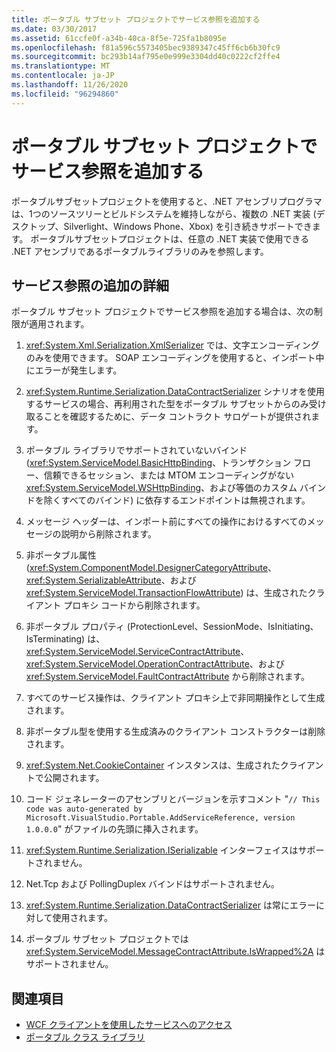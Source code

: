 ```yaml
---
title: ポータブル サブセット プロジェクトでサービス参照を追加する
ms.date: 03/30/2017
ms.assetid: 61ccfe0f-a34b-40ca-8f5e-725fa1b8095e
ms.openlocfilehash: f81a596c5573405bec9389347c45ff6cb6b30fc9
ms.sourcegitcommit: bc293b14af795e0e999e3304dd40c0222cf2ffe4
ms.translationtype: MT
ms.contentlocale: ja-JP
ms.lasthandoff: 11/26/2020
ms.locfileid: "96294860"
---
```

# <a name="add-service-reference-in-a-portable-subset-project"></a>ポータブル サブセット プロジェクトでサービス参照を追加する

ポータブルサブセットプロジェクトを使用すると、.NET アセンブリプログラマは、1つのソースツリーとビルドシステムを維持しながら、複数の .NET 実装 (デスクトップ、Silverlight、Windows Phone、Xbox) を引き続きサポートできます。 ポータブルサブセットプロジェクトは、任意の .NET 実装で使用できる .NET アセンブリであるポータブルライブラリのみを参照します。
  
## <a name="add-service-reference-details"></a>サービス参照の追加の詳細  

 ポータブル サブセット プロジェクトでサービス参照を追加する場合は、次の制限が適用されます。  
  
1. <xref:System.Xml.Serialization.XmlSerializer> では、文字エンコーディングのみを使用できます。 SOAP エンコーディングを使用すると、インポート中にエラーが発生します。  
  
2. <xref:System.Runtime.Serialization.DataContractSerializer> シナリオを使用するサービスの場合、再利用された型をポータブル サブセットからのみ受け取ることを確認するために、データ コントラクト サロゲートが提供されます。  
  
3. ポータブル ライブラリでサポートされていないバインド (<xref:System.ServiceModel.BasicHttpBinding>、トランザクション フロー、信頼できるセッション、または MTOM エンコーディングがない <xref:System.ServiceModel.WSHttpBinding>、および等価のカスタム バインドを除くすべてのバインド) に依存するエンドポイントは無視されます。  
  
4. メッセージ ヘッダーは、インポート前にすべての操作におけるすべてのメッセージの説明から削除されます。  
  
5. 非ポータブル属性 (<xref:System.ComponentModel.DesignerCategoryAttribute>、<xref:System.SerializableAttribute>、および <xref:System.ServiceModel.TransactionFlowAttribute>) は、生成されたクライアント プロキシ コードから削除されます。  
  
6. 非ポータブル プロパティ (ProtectionLevel、SessionMode、IsInitiating、IsTerminating) は、<xref:System.ServiceModel.ServiceContractAttribute>、<xref:System.ServiceModel.OperationContractAttribute>、および <xref:System.ServiceModel.FaultContractAttribute> から削除されます。  
  
7. すべてのサービス操作は、クライアント プロキシ上で非同期操作として生成されます。  
  
8. 非ポータブル型を使用する生成済みのクライアント コンストラクターは削除されます。  
  
9. <xref:System.Net.CookieContainer> インスタンスは、生成されたクライアントで公開されます。  
  
10. コード ジェネレーターのアセンブリとバージョンを示すコメント "`// This code was auto-generated by Microsoft.VisualStudio.Portable.AddServiceReference, version 1.0.0.0`" がファイルの先頭に挿入されます。  
  
11. <xref:System.Runtime.Serialization.ISerializable> インターフェイスはサポートされません。  
  
12. Net.Tcp および PollingDuplex バインドはサポートされません。  
  
13. <xref:System.Runtime.Serialization.DataContractSerializer> は常にエラーに対して使用されます。  
  
14. ポータブル サブセット プロジェクトでは <xref:System.ServiceModel.MessageContractAttribute.IsWrapped%2A> はサポートされません。  
  
## <a name="see-also"></a>関連項目

- [WCF クライアントを使用したサービスへのアクセス](accessing-services-using-a-wcf-client.md)
- [ポータブル クラス ライブラリ](../cross-platform/portable-class-library.md)
